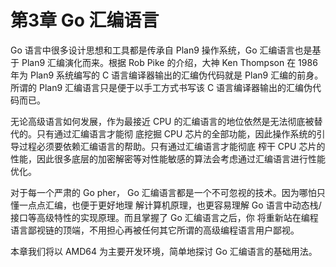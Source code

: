 # 第3章  Go 汇编语言

Go 语言中很多设计思想和工具都是传承自 Plan9 操作系统，Go 汇编语言也是基于 Plan9 汇编演化而来。根据 
Rob Pike 的介绍，大神 Ken Thompson 在 1986 年为 Plan9 系统编写的 C 语言编译器输出的汇编伪代码就是 
Plan9 汇编的前身。所谓的 Plan9 汇编语言只是便于以手工方式书写该 C 语言编译器输出的汇编伪代码而已。

无论高级语言如何发展，作为最接近 CPU 的汇编语言的地位依然是无法彻底被替代的。只有通过汇编语言才能彻
底挖掘 CPU 芯片的全部功能，因此操作系统的引导过程必须要依赖汇编语言的帮助。只有通过汇编语言才能彻底
榨干 CPU 芯片的性能，因此很多底层的加密解密等对性能敏感的算法会考虑通过汇编语言进行性能优化。 

对于每一个严肃的 Go pher， Go 汇编语言都是一个不可忽视的技术。因为哪怕只懂一点点汇编，也便于更好地理
解计算机原理，也更容易理解 Go 语言中动态栈/接口等高级特性的实现原理。而且掌握了 Go 汇编语言之后，你
将重新站在编程语言鄙视链的顶端，不用担心再被任何其它所谓的高级编程语言用户鄙视。

本章我们将以 AMD64 为主要开发环境，简单地探讨 Go 汇编语言的基础用法。

